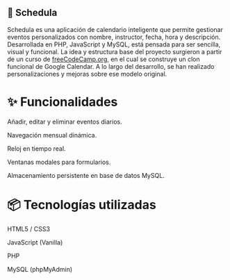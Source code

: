 ## 📅 Schedula
Schedula es una aplicación de calendario inteligente que permite gestionar eventos personalizados con nombre, instructor, fecha, hora y descripción. Desarrollada en PHP, JavaScript y MySQL, está pensada para ser sencilla, visual y funcional.
La idea y estructura base del proyecto surgieron a partir de un curso de [freeCodeCamp.org](https://www.youtube.com/watch?v=pHMtbdGoP_g), en el cual se construye un clon funcional de Google Calendar. A lo largo del desarrollo, se han realizado personalizaciones y mejoras sobre ese modelo original.

# ✨ Funcionalidades
Añadir, editar y eliminar eventos diarios.

Navegación mensual dinámica.

Reloj en tiempo real.

Ventanas modales para formularios.

Almacenamiento persistente en base de datos MySQL.

# 📦 Tecnologías utilizadas
HTML5 / CSS3

JavaScript (Vanilla)

PHP

MySQL (phpMyAdmin)
